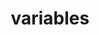---
title: variables
description:
navigation.icon: 'twemoji:memo'
contributors: ['elbaguetto']
updatedAt: '2025-10-14'
---